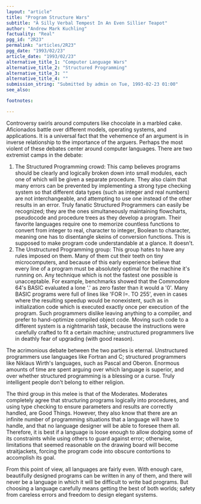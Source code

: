 ```yaml
---
layout: "article"
title: "Program Structure Wars"
subtitle: "A Silly Verbal Tempest In An Even Sillier Teapot"
author: "Andrew Mark Kuchling"
factuality: "Real"
pgg_id: "2R23"
permalink: "articles/2R23"
pgg_date: "1993/02/23"
article_date: "1993/02/23"
alternative_title_1: "Computer Language Wars"
alternative_title_2: "Structured Programming"
alternative_title_3: ""
alternative_title_4: ""
submission_string: "Submitted by admin on Tue, 1993-02-23 01:00"
see_also:

footnotes: 

---
```

<div>
<p>Controversy swirls around computers like chocolate in a marbled cake. Aficionados battle over different models, operating systems, and applications. It is a universal fact that the vehemence of an argument is in inverse relationship to the importance of the arguers. Perhaps the most violent of these debates center around computer languages. There are two extremist camps in the debate:</p>
<ol>
<li value="1">The Structured Programming crowd: This camp believes programs should be clearly and logically broken down into small modules, each one of which will be given a separate procedure. They also claim that many errors can be prevented by implementing a strong type checking system so that different data types (such as integer and real numbers) are not interchangeable, and attempting to use one instead of the other results in an error. Truly fanatic Structured Programmers can easily be recognized; they are the ones simultaneously maintaining flowcharts, pseudocode and procedure trees as they develop a program. Their favorite languages require one to memorize countless functions to convert from integer to real, character to integer, Boolean to character, meaning one has to disentangle skeins of conversion functions. This is supposed to make program code understandable at a glance. It doesn't.</li>
<li value="2">The Unstructured Programming group: This group hates to have any rules imposed on them. Many of them cut their teeth on tiny microcomputers, and because of this early experience believe that every line of a program must be absolutely optimal for the machine it's running on. Any technique which is not the fastest one possible is unacceptable. For example, benchmarks showed that the Commodore 64's BASIC evaluated a lone '.' as zero faster than it would a '0'. Many BASIC programs were full of lines like 'FOR I=. TO 255', even in cases where the resulting speedup would be nonexistent, such as in initialization code which is executed exactly once per execution of the program. Such programmers dislike leaving anything to a compiler, and prefer to hand-optimize compiled object code. Moving such code to a different system is a nightmarish task, because the instructions were carefully crafted to fit a certain machine; unstructured programmers live in deathly fear of upgrading (with good reason).</li>
</ol>
<p>The acrimonious debate between the two parties is eternal. Unstructured programmers use languages like Fortran and C; structured programmers like Niklaus Wirth's languages, such as Pascal and Oberon. Enormous amounts of time are spent arguing over which language is superior, and over whether structured programming is a blessing or a curse. Truly intelligent people don't belong to either religion.</p>
<p>The third group in this melee is that of the Moderates. Moderates completely agree that structuring programs logically into procedures, and using type checking to ensure parameters and results are correctly handled, are Good Things. However, they also know that there are an infinite number of programming situations that a language will have to handle, and that no language designer will be able to foresee them all. Therefore, it is best if a language is loose enough to allow dodging some of its constraints while using others to guard against error; otherwise, limitations that seemed reasonable on the drawing board will become straitjackets, forcing the program code into obscure contortions to accomplish its goal.</p>
<p>From this point of view, all languages are fairly even. With enough care, beautifully designed programs can be written in any of them, and there will never be a language in which it will be difficult to write bad programs. But choosing a language carefully means getting the best of both worlds; safety from careless errors and freedom to design elegant systems. <!--Amazon_CLS_IM_END--></p>
</div>

